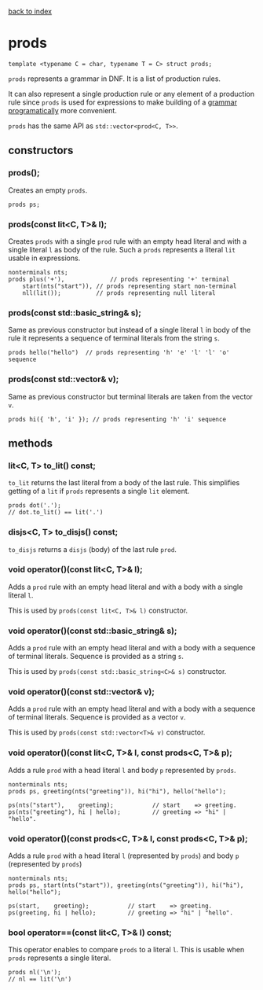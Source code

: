 [back to index](../README.md#overview-of-types)

# prods

```
template <typename C = char, typename T = C> struct prods;
```

`prods` represents a grammar in DNF. It is a list of production rules.

It can also represent a single production rule or any element of a production rule since `prods` is used for expressions to make building of a [grammar programatically](programatic_grammar.md) more convenient.

`prods` has the same API as `std::vector<prod<C, T>>`.


## constructors

### prods();

Creates an empty `prods`.

```
prods ps;
```

### prods(const lit<C, T>& l);

Creates `prods` with a single `prod` rule with an empty head literal and with a single literal `l` as body of the rule. Such a `prods` represents a literal `lit` usable in expressions.

```
nonterminals nts;
prods plus('+'),             // prods representing '+' terminal
	start(nts("start")), // prods representing start non-terminal
	nll(lit());          // prods representing null literal
```

### prods(const std::basic_string<C>& s);

Same as previous constructor but instead of a single literal `l` in body of the rule it represents a sequence of terminal literals from the string `s`.

```
prods hello("hello")  // prods representing 'h' 'e' 'l' 'l' 'o' sequence
```

### prods(const std::vector<T>& v);

Same as previous constructor but terminal literals are taken from the vector `v`.

```
prods hi({ 'h', 'i' }); // prods representing 'h' 'i' sequence
```

## methods

### lit<C, T> to_lit() const;

`to_lit` returns the last literal from a body of the last rule.
This simplifies getting of a `lit` if `prods` represents a single `lit` element.

```
prods dot('.');
// dot.to_lit() == lit('.')
```

### disjs<C, T> to_disjs() const;

`to_disjs` returns a `disjs` (body) of the last rule `prod`.


### void operator()(const lit<C, T>& l);

Adds a `prod` rule with an empty head literal and with a body with a single literal `l`.

This is used by `prods(const lit<C, T>& l)` constructor.


### void operator()(const std::basic_string<C>& s);

Adds a `prod` rule with an empty head literal and with a body with a sequence of terminal literals. Sequence is provided as a string `s`.

This is used by `prods(const std::basic_string<C>& s)` constructor.


### void operator()(const std::vector<T>& v);

Adds a `prod` rule with an empty head literal and with a body with a sequence of terminal literals. Sequence is provided as a vector `v`.

This is used by `prods(const std::vector<T>& v)` constructor.


### void operator()(const lit<C, T>& l, const prods<C, T>& p);

Adds a rule `prod` with a head literal `l` and body `p` represented by `prods`.

```
nonterminals nts;
prods ps, greeting(nts("greeting")), hi("hi"), hello("hello");

ps(nts("start"),    greeting);           // start    => greeting.
ps(nts("greeting"), hi | hello);         // greeting => "hi" | "hello".
```


### void operator()(const prods<C, T>& l, const prods<C, T>& p);

Adds a rule `prod` with a head literal `l` (represented by `prods`) and body `p` (represented by `prods`)

```
nonterminals nts;
prods ps, start(nts("start")), greeting(nts("greeting")), hi("hi"), hello("hello");

ps(start,    greeting);           // start    => greeting.
ps(greeting, hi | hello);         // greeting => "hi" | "hello".
```


### bool operator==(const lit<C, T>& l) const;

This operator enables to compare `prods` to a literal `l`. This is usable when `prods` represents a single literal.

```
prods nl('\n');
// nl == lit('\n')
```